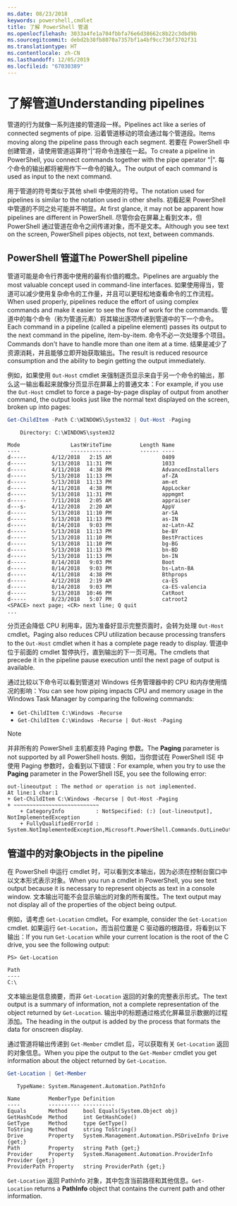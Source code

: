 ```yaml
---
ms.date: 08/23/2018
keywords: powershell,cmdlet
title: 了解 PowerShell 管道
ms.openlocfilehash: 3033a4fe1a704fbbfa76e6d38662c8b22c3dbd9b
ms.sourcegitcommit: debd2b38fb8070a7357bf1a4bf9cc736f3702f31
ms.translationtype: HT
ms.contentlocale: zh-CN
ms.lasthandoff: 12/05/2019
ms.locfileid: "67030389"
---
```

# <a name="understanding-pipelines"></a><span data-ttu-id="33416-103">了解管道</span><span class="sxs-lookup"><span data-stu-id="33416-103">Understanding pipelines</span></span>

<span data-ttu-id="33416-104">管道的行为就像一系列连接的管道段一样。</span><span class="sxs-lookup"><span data-stu-id="33416-104">Pipelines act like a series of connected segments of pipe.</span></span> <span data-ttu-id="33416-105">沿着管道移动的项会通过每个管道段。</span><span class="sxs-lookup"><span data-stu-id="33416-105">Items moving along the pipeline pass through each segment.</span></span> <span data-ttu-id="33416-106">若要在 PowerShell 中创建管道，请使用管道运算符“|”将命令连接在一起。</span><span class="sxs-lookup"><span data-stu-id="33416-106">To create a pipeline in PowerShell, you connect commands together with the pipe operator "|".</span></span> <span data-ttu-id="33416-107">每个命令的输出都将被用作下一命令的输入。</span><span class="sxs-lookup"><span data-stu-id="33416-107">The output of each command is used as input to the next command.</span></span>

<span data-ttu-id="33416-108">用于管道的符号类似于其他 shell 中使用的符号。</span><span class="sxs-lookup"><span data-stu-id="33416-108">The notation used for pipelines is similar to the notation used in other shells.</span></span> <span data-ttu-id="33416-109">初看起来 PowerShell 中管道的不同之处可能并不明显。</span><span class="sxs-lookup"><span data-stu-id="33416-109">At first glance, it may not be apparent how pipelines are different in PowerShell.</span></span> <span data-ttu-id="33416-110">尽管你会在屏幕上看到文本，但 PowerShell 通过管道在命令之间传递对象，而不是文本。</span><span class="sxs-lookup"><span data-stu-id="33416-110">Although you see text on the screen, PowerShell pipes objects, not text, between commands.</span></span>

## <a name="the-powershell-pipeline"></a><span data-ttu-id="33416-111">PowerShell 管道</span><span class="sxs-lookup"><span data-stu-id="33416-111">The PowerShell pipeline</span></span>

<span data-ttu-id="33416-112">管道可能是命令行界面中使用的最有价值的概念。</span><span class="sxs-lookup"><span data-stu-id="33416-112">Pipelines are arguably the most valuable concept used in command-line interfaces.</span></span> <span data-ttu-id="33416-113">如果使用得当，管道可以减少使用复杂命令的工作量，并且可以更轻松地查看命令的工作流程。</span><span class="sxs-lookup"><span data-stu-id="33416-113">When used properly, pipelines reduce the effort of using complex commands and make it easier to see the flow of work for the commands.</span></span> <span data-ttu-id="33416-114">管道中的每个命令（称为管道元素）将其输出逐项传递到管道中的下一个命令。</span><span class="sxs-lookup"><span data-stu-id="33416-114">Each command in a pipeline (called a pipeline element) passes its output to the next command in the pipeline, item-by-item.</span></span> <span data-ttu-id="33416-115">命令不必一次处理多个项目。</span><span class="sxs-lookup"><span data-stu-id="33416-115">Commands don't have to handle more than one item at a time.</span></span> <span data-ttu-id="33416-116">结果是减少了资源消耗，并且能够立即开始获取输出。</span><span class="sxs-lookup"><span data-stu-id="33416-116">The result is reduced resource consumption and the ability to begin getting the output immediately.</span></span>

<span data-ttu-id="33416-117">例如，如果使用 `Out-Host` cmdlet 来强制逐页显示来自于另一个命令的输出，那么这一输出看起来就像分页显示在屏幕上的普通文本：</span><span class="sxs-lookup"><span data-stu-id="33416-117">For example, if you use the `Out-Host` cmdlet to force a page-by-page display of output from another command, the output looks just like the normal text displayed on the screen, broken up into pages:</span></span>

```powershell
Get-ChildItem -Path C:\WINDOWS\System32 | Out-Host -Paging
```

```Output
    Directory: C:\WINDOWS\system32

Mode                LastWriteTime         Length Name
----                -------------         ------ ----
d-----        4/12/2018   2:15 AM                0409
d-----        5/13/2018  11:31 PM                1033
d-----        4/11/2018   4:38 PM                AdvancedInstallers
d-----        5/13/2018  11:13 PM                af-ZA
d-----        5/13/2018  11:13 PM                am-et
d-----        4/11/2018   4:38 PM                AppLocker
d-----        5/13/2018  11:31 PM                appmgmt
d-----        7/11/2018   2:05 AM                appraiser
d---s-        4/12/2018   2:20 AM                AppV
d-----        5/13/2018  11:10 PM                ar-SA
d-----        5/13/2018  11:13 PM                as-IN
d-----        8/14/2018   9:03 PM                az-Latn-AZ
d-----        5/13/2018  11:13 PM                be-BY
d-----        5/13/2018  11:10 PM                BestPractices
d-----        5/13/2018  11:10 PM                bg-BG
d-----        5/13/2018  11:13 PM                bn-BD
d-----        5/13/2018  11:13 PM                bn-IN
d-----        8/14/2018   9:03 PM                Boot
d-----        8/14/2018   9:03 PM                bs-Latn-BA
d-----        4/11/2018   4:38 PM                Bthprops
d-----        4/12/2018   2:19 AM                ca-ES
d-----        8/14/2018   9:03 PM                ca-ES-valencia
d-----        5/13/2018  10:46 PM                CatRoot
d-----        8/23/2018   5:07 PM                catroot2
<SPACE> next page; <CR> next line; Q quit
...
```

<span data-ttu-id="33416-118">分页还会降低 CPU 利用率，因为准备好显示完整页面时，会转为处理 `Out-Host` cmdlet。</span><span class="sxs-lookup"><span data-stu-id="33416-118">Paging also reduces CPU utilization because processing transfers to the `Out-Host` cmdlet when it has a complete page ready to display.</span></span> <span data-ttu-id="33416-119">管道中位于前面的 cmdlet 暂停执行，直到输出的下一页可用。</span><span class="sxs-lookup"><span data-stu-id="33416-119">The cmdlets that precede it in the pipeline pause execution until the next page of output is available.</span></span>

<span data-ttu-id="33416-120">通过比较以下命令可以看到管道对 Windows 任务管理器中的 CPU 和内存使用情况的影响：</span><span class="sxs-lookup"><span data-stu-id="33416-120">You can see how piping impacts CPU and memory usage in the Windows Task Manager by comparing the following commands:</span></span>

- `Get-ChildItem C:\Windows -Recurse`
- `Get-ChildItem C:\Windows -Recurse | Out-Host -Paging`

> [!NOTE]
> <span data-ttu-id="33416-121">并非所有的 PowerShell 主机都支持 Paging  参数。</span><span class="sxs-lookup"><span data-stu-id="33416-121">The **Paging** parameter is not supported by all PowerShell hosts.</span></span> <span data-ttu-id="33416-122">例如，当你尝试在 PowerShell ISE 中使用 Paging  参数时，会看到以下错误：</span><span class="sxs-lookup"><span data-stu-id="33416-122">For example, when you try to use the **Paging** parameter in the PowerShell ISE, you see the following error:</span></span>
>
> ```Output
> out-lineoutput : The method or operation is not implemented.
> At line:1 char:1
> + Get-ChildItem C:\Windows -Recurse | Out-Host -Paging
> + ~~~~~~~~~~~~~~~~~~~~~~~~~~~
>     + CategoryInfo          : NotSpecified: (:) [out-lineoutput], NotImplementedException
>     + FullyQualifiedErrorId : System.NotImplementedException,Microsoft.PowerShell.Commands.OutLineOutputCommand
> ```

## <a name="objects-in-the-pipeline"></a><span data-ttu-id="33416-123">管道中的对象</span><span class="sxs-lookup"><span data-stu-id="33416-123">Objects in the pipeline</span></span>

<span data-ttu-id="33416-124">在 PowerShell 中运行 cmdlet 时，可以看到文本输出，因为必须在控制台窗口中以文本形式表示对象。</span><span class="sxs-lookup"><span data-stu-id="33416-124">When you run a cmdlet in PowerShell, you see text output because it is necessary to represent objects as text in a console window.</span></span> <span data-ttu-id="33416-125">文本输出可能不会显示输出的对象的所有属性。</span><span class="sxs-lookup"><span data-stu-id="33416-125">The text output may not display all of the properties of the object being output.</span></span>

<span data-ttu-id="33416-126">例如，请考虑 `Get-Location` cmdlet。</span><span class="sxs-lookup"><span data-stu-id="33416-126">For example, consider the `Get-Location` cmdlet.</span></span> <span data-ttu-id="33416-127">如果运行 `Get-Location`，而当前位置是 C 驱动器的根路径，将看到以下输出：</span><span class="sxs-lookup"><span data-stu-id="33416-127">If you run `Get-Location` while your current location is the root of the C drive, you see the following output:</span></span>

```
PS> Get-Location

Path
----
C:\
```

<span data-ttu-id="33416-128">文本输出是信息摘要，而非 `Get-Location` 返回的对象的完整表示形式。</span><span class="sxs-lookup"><span data-stu-id="33416-128">The text output is a summary of information, not a complete representation of the object returned by `Get-Location`.</span></span> <span data-ttu-id="33416-129">输出中的标题通过格式化屏幕显示数据的过程添加。</span><span class="sxs-lookup"><span data-stu-id="33416-129">The heading in the output is added by the process that formats the data for onscreen display.</span></span>

<span data-ttu-id="33416-130">通过管道将输出传递到 `Get-Member` cmdlet 后，可以获取有关 `Get-Location` 返回的对象信息。</span><span class="sxs-lookup"><span data-stu-id="33416-130">When you pipe the output to the `Get-Member` cmdlet you get information about the object returned by `Get-Location`.</span></span>

```powershell
Get-Location | Get-Member
```

```Output
   TypeName: System.Management.Automation.PathInfo

Name         MemberType Definition
----         ---------- ----------
Equals       Method     bool Equals(System.Object obj)
GetHashCode  Method     int GetHashCode()
GetType      Method     type GetType()
ToString     Method     string ToString()
Drive        Property   System.Management.Automation.PSDriveInfo Drive {get;}
Path         Property   string Path {get;}
Provider     Property   System.Management.Automation.ProviderInfo Provider {get;}
ProviderPath Property   string ProviderPath {get;}
```

<span data-ttu-id="33416-131">`Get-Location` 返回 PathInfo  对象，其中包含当前路径和其他信息。</span><span class="sxs-lookup"><span data-stu-id="33416-131">`Get-Location` returns a **PathInfo** object that contains the current path and other information.</span></span>
